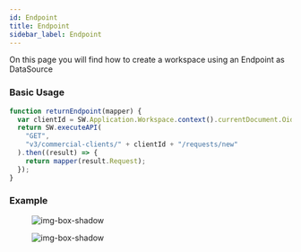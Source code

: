 ```yaml
---
id: Endpoint
title: Endpoint
sidebar_label: Endpoint
---
```


On this page you will find how to create a workspace using an Endpoint as DataSource

<h3>Basic Usage</h3>

```js
function returnEndpoint(mapper) {
  var clientId = SW.Application.Workspace.context().currentDocument.Oid;
  return SW.executeAPI(
    "GET",
    "v3/commercial-clients/" + clientId + "/requests/new"
  ).then((result) => {
    return mapper(result.Request);
  });
}
```

<h3>Example</h3>

<figure>

![img-box-shadow](/img/craft/panels/dataSource/endpoint-datasource.png)

</figure>

<figure>

![img-box-shadow](/img/craft/panels/dataSource/endpoint-datasource-example.png)

</figure>
